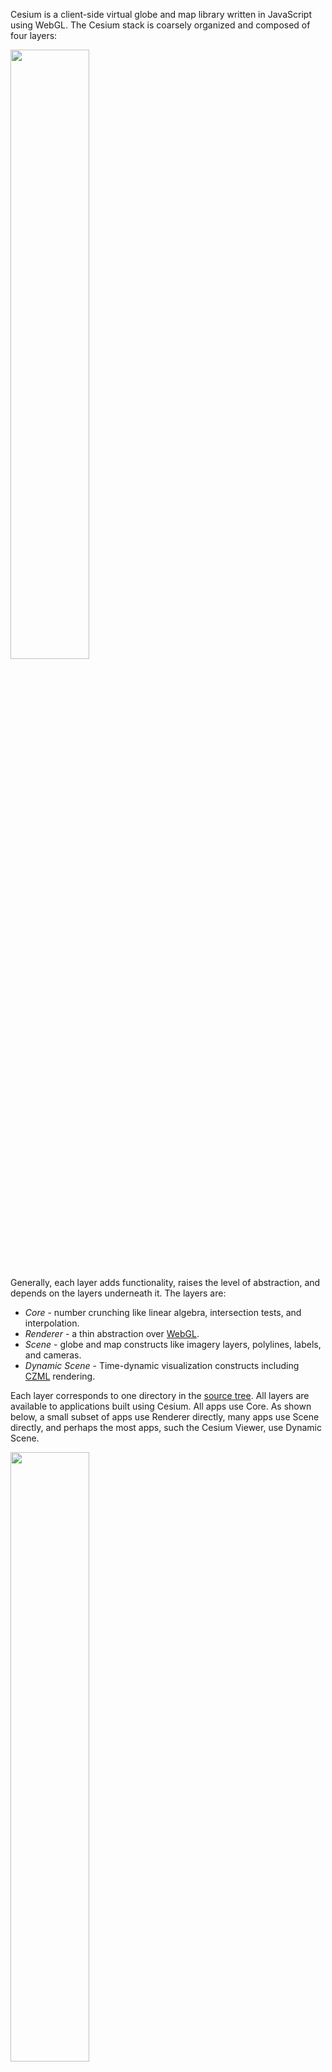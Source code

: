 <!-- More links to specific parts of the reference documentation and Sandbox -->

Cesium is a client-side virtual globe and map library written in JavaScript using WebGL.  The Cesium stack is coarsely organized and composed of four layers:

<img src="architectureFigures/clientStack.png" width="50%" />

Generally, each layer adds functionality, raises the level of abstraction, and depends on the layers underneath it.  The layers are:
* _Core_ - number crunching like linear algebra, intersection tests, and interpolation.
* _Renderer_ - a thin abstraction over [WebGL](http://www.khronos.org/webgl/).
* _Scene_ - globe and map constructs like imagery layers, polylines, labels, and cameras.
* _Dynamic Scene_ - Time-dynamic visualization constructs including [CZML](https://github.com/AnalyticalGraphicsInc/cesium/wiki/Cesium-Language-%28CZML%29-Guide) rendering.

Each layer corresponds to one directory in the [source tree](https://github.com/AnalyticalGraphicsInc/cesium/tree/master/Source).  All layers are available to applications built using Cesium.  All apps use Core.  As shown below, a small subset of apps use Renderer directly, many apps use Scene directly, and perhaps the most apps, such the Cesium Viewer, use Dynamic Scene.

<img src="architectureFigures/invertedPyramid.png" width="50%" />

The following sections provide an overview of each layer.  For details on specific types, see the [reference documentation](http://cesium.agi.com/Documentation/).  For editable example code, see the [Sandbox](http://cesium.agi.com/Sandbox/Examples/Sandbox/).

## Core

<img src="architectureFigures/core.png" width="30%" align="right" />

Core is the lowest layer in Cesium, and contains low-level, widely-used functions mostly related to math.  Examples include:
* Matrices, vectors, and quaternions.
* Transformations, such as cartographic to Cartesian.
* Map projections, such as Mercator and Equidistant Cylindrical.
* Sun position.
* Julian dates.
* Splines for interpolating position and orientation.
* Geometric routines like triangulation, subdivision surfaces, vertex cache optimization, and computing ellipse boundaries.

For example, the following code converts a cartographic point on the WGS84 ellipsoid at (0.0, 0.0), in radians, to Cartesian, that is, it converts from longitude/latitude to xyz:
```javascript
var ellipsoid = Ellipsoid.getWgs84();
var p = ellipsoid.toCartesian(new Cartographic2(0.0, 0.0));
```
The example below computes boundary points for an ellipse defined by a center point, two radii, and a bearing angle, on the WGS84 ellipsoid.
```javascript
var ellipsoid = Ellipsoid.getWgs84();
var center = ellipsoid.toCartesian(new Cartographic2(0.0, 0.0));
var bearing = CesiumMath.toRadians(60.0); // Cesium uses radians everywhere.
var positions = Shapes.computeEllipseBoundary(ellipsoid, center, 500000.0, 300000.0, bearing);
```

## Renderer

<img src="architectureFigures/renderer.png" width="30%" align="right" />

Renderer is a thin abstraction over WebGL that provides most of the flexibility of directly using WebGL but requires much less code.  Renderer includes built-in GLSL uniforms and functions, and abstractions for shader programs; textures and cube maps; buffers and vertex arrays; render states; and framebuffers.

Most apps will not use Renderer directly; instead, they will use higher-level constructs in Scene or Dynamic Scene that are closer to their problem domain.  However, Renderer is fully exposed to apps, allowing them to include custom rendering code.

GLSL code has access to a ton of Cesium built-in uniforms and functions, for example:
```javascript
gl_Position = agi_modelViewProjection * position;
v_positionWC = (agi_model * position).xyz;
v_positionEC = (agi_modelView * position).xyz;
v_normalEC = agi_normal * normal;
// ...
agi_ray ray = agi_ray(vec3(0.0), normalize(v_positionEC));
agi_raySegment interval = agi_rayEllipsoidIntersectionInterval(ray, ellipsoid);
```
See the GLSL section in the [reference documentation](http://cesium.agi.com/Documentation/).

Given vertex and fragment shader source strings, shader programs can be created in a single line of code:
```javascript
var sp = context.getShaderCache().getShaderProgram(vs, fs);
```
Textures and cube maps have abstractions so we never have to worry about binding a texture.  Uniforms are also abstracted; mistakes like calling `getUniformLocation` on uniforms that were optimized out are not possible.
```javascript
this.bumpTexture = context.createTexture2D({ 
  source      : bumpImage,
  pixelFormat : PixelFormat.LUMINANCE 
});
// ...
var that = this;
var uniforms = {
  u_bumpMap :  function() { return  that.bumpTexture; },
  u_nightIntensity :  function() { return 0.8; }
};
```
Vertex arrays simplify organizing vertex attributes.
```javascript
var mesh = BoxTessellator.compute({             // BoxTessellator is in Core
  dimensions :  new Cartesian3(1.0, 2.0, 3.0)
}));
var va = context.createVertexArrayFromMesh({
  mesh : mesh,
  bufferUsage : BufferUsage.STATIC_DRAW,
  vertexLayout : VertexLayout.INTERLEAVED
});
```
Render states define the fixed-function state of the graphics pipeline for a draw call.  We never worry about global state.

<img src="architectureFigures/drawCall.png" width="50%" align="right" />

```javascript
var rs = context.createRenderState({
  depthTest : {
    enabled : true
  },
  cull : {
    enabled : true,
    face    : CullFace.BACK  
  },
  blending : BlendingState.ALPHA_BLEND
}); 

context.draw({
  primitiveType : PrimitiveType.TRIANGLES,
  shaderProgram : sp,
  uniformMap : uniforms,
  vertexArray : va,
  renderState : rs
});
```

## Scene

<img src="architectureFigures/scene.png" width="30%" align="right" />

Scene builds on Core and Renderer to provide relativity high-level map and globe constructs, including:
* 3D globe, 2D map, and 2.5D columbus view all with one API.
* Streaming high-resolution imagery, including Bing Maps, Esri, OpenStreetMap, and WMS.
* Polylines, polygons, billboards, labels, and sensors.
* Materials that describe appearance.
* Cameras that control the view and respond to input.
* Animations that change properties over time.

<p align="center">
<img src="architectureFigures/sceneOverview.png" />
</p>

Scene represents all the graphical objects and state for canvas; there is a one-to-one relationship between a scene and a canvas:
```javascript
var scene = new Scene(document.getElementById("canvas"));
```
A scene can be 3D, 2D, or columbus view.  A scene can morph between these views with one line of code.

Primitives are objects added to the scene that are drawn.  Their implementation uses Renderer to make WebGL calls.  `Scene.render` has three major steps:
* Animate: An app-specific animation function moves primitives and changes their properties.
* Update: Primitives sync their state with Renderer resources such as vertex buffer and textures.
* Render: Issue draw calls for each primitive.

```javascript
scene.setAnimation(function() {
  scene.setSunPosition(SunPosition.compute().position);
});

(function tick() {
  scene.render();
  requestAnimationFrame(tick);
}());
```
The `CentralBody` primitive represents the globe (in a future Cesium version, any central body such as the Moon and Mars will be supported).  High-resolution imagery from various servers is added using tile providers.
```javascript
cb.dayTileProvider = new Cesium.OpenStreetMapTileProvider({
    url : 'http://otile1.mqcdn.com/tiles/1.0.0/osm/',
    proxy : new Cesium.DefaultProxy('/proxy/')
});
```
Materials represent the appearance of an object.  Currently, they can be applied to polygons and sensors.  Loosely speaking, materials are implemented as a GLSL shader function and a set of uniforms.
```javascript
polygon.material = new Cesium.VerticalStripeMaterial({
    repeat: 5.0
});
```
Camera represents the view into the virtual world.  Ultimately, it creates a view matrix that transforms from world to eye coordinates.  Camera can be manipulated directly, but is most often updated automatically via controllers for specific tasks such as handling mouse input for spinning the globe, or smoothly flying to another location.
```javascript
scene.getCamera().getControllers().addFlight({
    destination: ellipsoid.cartographicDegreesToCartesian(new Cesium.Cartographic3(-118.26, 34.19, 100000.0)),
    duration: 4.0
});
```

## Dynamic Scene

<img src="architectureFigures/dynamicScene.png" width="30%" align="right" />

Dynamic Scene builds on top of the previous three layers to enable data-driven visualization, primarily via the processing of CZML, a new JSON based schema for describing a time-dynamic graphical scene.

Rather than manually update primitives every frame, Dynamic Scene allows us to load or stream our data into a collection of high-level `DynamicObject`s, which are then rendered using Visualizers.  A single update call is all that's required to update the entire scene to a new time.

The code below is all that's needed to load and visualize any non-streaming CZML document into any Cesium based application.  

```javascript
//Create a scene
var scene = new Scene(document.getElementById("canvas"));
//Download and parse a CZML file
var czml = JSON.parse(getJson('http://cesium.agi.com/someFile.czml'));
//Create a DynamicObjectCollection for handling the CZML
var dynamicObjectCollection = new DynamicObjectCollection();
//Process the CZML, which populates the collection with DynamicObjects
dynamicObjectCollection.processCzml(czml);
//Create the standard CZML visualizer collection
var visualizers = VisualizerCollection.createCzmlStandardCollection(scene, dynamicObjectCollection);
//Figure out the time span of the data
var availability = dynamicObjectCollection.computeAvailability();
//Create a Clock object to drive time.
var clock = new Clock(availability.start, availability.stop);

```
After the initial set-up, we call `update` in our `requestAnimationFrame` callback.

```javascript
var currentTime = clock.tick();
visualizers.update(currentTime);
```

While the above example is only nine lines of code ignoring comments, there's obviously a lot of work being done under-the-hood to parse and visualize the data.  There's also plenty of room for extending and customizing behavior for each use case.  The primary concept not seen in the above code is `DynamicObject`, which are created by the call to `processCzml` and populate the `dynamicObjectCollection`.  These object in turn, contain instances of `DynamicProperty`, which map to a CZML standard object and in most cases of a direct analogue to a Cesium primitive, e.g., `Billboard`.  For example, the code below gets all of the objects in the collection, sees if they have a `DynamicBillboard` instance with a `DynamicProperty` indicating scale, and retrieves the scale value for the current time.

```javascript
var dynamicObjects = dynamicObjectCollection.getObjects();
for(var i = 0, len = dynamicObjects.length; i < len; i++) {
    var dynamicBillboard = dynamicObject[i].billboard;
    if(typeof dynamicBillboard !== 'undefined') {
        var scale = dynamicBillboard.scale;
        if(typeof scale !=== 'undefined') {
            var currentScale = scale.getValue(currentTime);
        }
    }
}
```
Even though the above code isn't very useful on it's own, it's easy to see how an object could be written which maintains a `BillboardCollection` primitive that mirrors the data in the `dynamicObjectCollection` at a given time; in fact this is exactly what `DynamicBillboardVisualizer` does and it is a member of the standard `VisualizerCollection` created by the method of a similar name in the first example.

A full overview of CZML, including its structure and schema, as well as an in-depth overview of the Cesium client-side implementation, can be found in the [Cesium Language Guide](https://github.com/AnalyticalGraphicsInc/cesium/wiki/Cesium-Language-%28CZML%29-Guide).